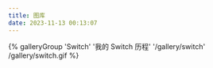 ```yaml
---
title: 图库
date: 2023-11-13 00:13:07
---
```


<div class="gallery-group-main">
{% galleryGroup 'Switch' '我的 Switch 历程' '/gallery/switch' /gallery/switch.gif %}
</div>